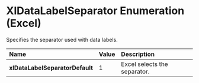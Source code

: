 
# XlDataLabelSeparator Enumeration (Excel)

Specifies the separator used with data labels.



|**Name**|**Value**|**Description**|
|:-----|:-----|:-----|
|**xlDataLabelSeparatorDefault**|1|Excel selects the separator.|
